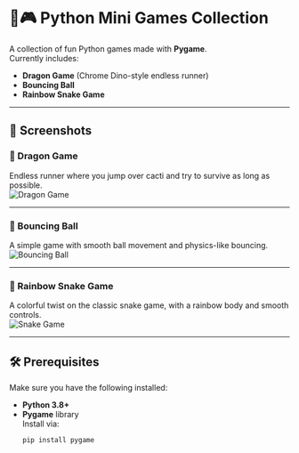 # 🐉🎮 Python Mini Games Collection

A collection of fun Python games made with **Pygame**.  
Currently includes:
- **Dragon Game** (Chrome Dino-style endless runner)
- **Bouncing Ball**
- **Rainbow Snake Game**

---

## 📸 Screenshots

### 🐉 Dragon Game
Endless runner where you jump over cacti and try to survive as long as possible.  
![Dragon Game](.pics/DragonGame.png)

---

### 🏀 Bouncing Ball
A simple game with smooth ball movement and physics-like bouncing.  
![Bouncing Ball](.pics/BouncingBall.png)

---

### 🐍 Rainbow Snake Game
A colorful twist on the classic snake game, with a rainbow body and smooth controls.  
![Snake Game](.pics/SnakeGame.png)

---

## 🛠 Prerequisites

Make sure you have the following installed:

- **Python 3.8+**  
- **Pygame** library  
  Install via:
  ```bash
  pip install pygame
